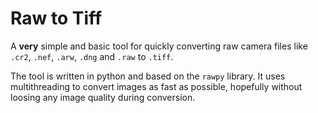 # Raw to Tiff
A **very** simple and basic tool for quickly converting raw camera files like `.cr2`, `.nef`, `.arw`, `.dng` and `.raw` to `.tiff`.

The tool is written in python and based on the `rawpy` library.
It uses multithreading to convert images as fast as possible, hopefully without loosing any image quality during conversion.

